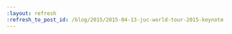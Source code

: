 ```yaml
---
:layout: refresh
:refresh_to_post_id: /blog/2015/2015-04-13-juc-world-tour-2015-keynote-speaker-news-and-early-bird-tickets
---
```

